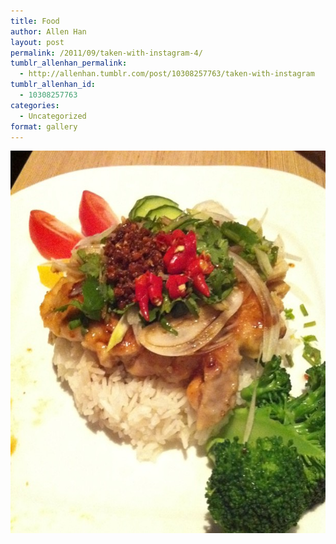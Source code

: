 ```yaml
---
title: Food
author: Allen Han
layout: post
permalink: /2011/09/taken-with-instagram-4/
tumblr_allenhan_permalink:
  - http://allenhan.tumblr.com/post/10308257763/taken-with-instagram
tumblr_allenhan_id:
  - 10308257763
categories:
  - Uncategorized
format: gallery
---
```

[<img class="alignnone size-full wp-image-525" alt="tumblr_lrnonnJMw11qzkacto1_" src="/images/uploads/2013/03/tumblr_lrnonnJMw11qzkacto1_.jpg" width="612" height="612" />][1]

 [1]: /images/uploads/2013/03/tumblr_lrnonnJMw11qzkacto1_.jpg
